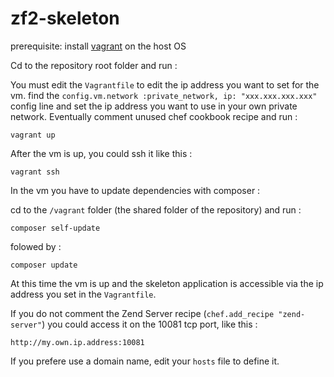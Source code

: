 zf2-skeleton
============

prerequisite: 
  install [vagrant](http://www.vagrantup.com/) on the host OS

Cd to the repository root folder and run : 

You must edit the `Vagrantfile` to edit the ip address you want to set for the vm.
find the `config.vm.network :private_network, ip: "xxx.xxx.xxx.xxx"` config line and
set the ip address you want to use in your own private network.
Eventually comment unused chef cookbook recipe and run :

`vagrant up`

After the vm is up, you could ssh it like this :

`vagrant ssh`

In the vm you have to update dependencies with composer :

cd to the `/vagrant` folder (the shared folder of the repository) and run :

`composer self-update`

folowed by :

`composer update`

At this time the vm is up and the skeleton application is accessible via the ip address you set in the
`Vagrantfile`.

If you do not comment the Zend Server recipe (`chef.add_recipe "zend-server"`) you could access it on 
the 10081 tcp port, like this :

`http://my.own.ip.address:10081`

If you prefere use a domain name, edit your `hosts` file to define it.
